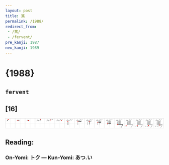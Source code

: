 ```yaml
---
layout: post
title: 篤
permalink: /1988/
redirect_from:
 - /篤/
 - /fervent/
pre_kanji: 1987
nex_kanji: 1989
---
```


# {1988}

## `fervent`

## [16]

<div class="stroke"><img src="../images/E7AFA4.png" /></div>

## Reading:

### On-Yomi: トク &mdash; Kun-Yomi: あつ.い

